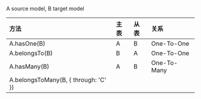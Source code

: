 A source model, B target model

|方法|主表|从表|关系|
|:---|:---|:---|:---|
|A.hasOne(B)|A|B|One-To-One|
|A.belongsTo(B)|B|A|One-To-One|
|A.hasMany(B)|A|B|One-To-Many|
|A.belongsToMany(B, { through: 'C' })||||


